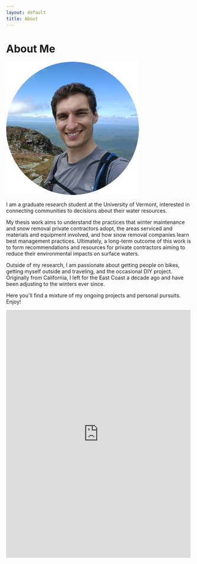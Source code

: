 ```yaml
---
layout: default
title: About
---
```

<div class="content-block">
  <h1 class="featured-text" id="profile-intro">About Me
  </h1>
  </div>
<div class="content-block">
  <img src="/assets/profile.png" id="profile">
  </div>

I am a graduate research student at the University of Vermont, interested in connecting communities to decisions about their water resources. 

My thesis work aims to understand the practices that winter maintenance and snow removal private contractors adopt, the areas serviced and materials and equipment involved, and how snow removal companies learn best management practices. Ultimately, a long-term outcome of this work is to form recommendations and resources for private contractors aiming to reduce their environmental impacts on surface waters.

Outside of my research, I am passionate about getting people on bikes, getting myself outside and traveling, and the occasional DIY project. Originally from California, I left for the East Coast a decade ago and have been adjusting to the winters ever since.

Here you'll find a mixture of my ongoing projects and personal pursuits. Enjoy!

<iframe id="contact-form" src="https://docs.google.com/forms/d/e/1FAIpQLSdF2-jt4IzQfpnvxtYXM8EoDYN46iPiZ6D-wnoplDk7bBUtjg/viewform?embedded=true" width="500" height="670" frameborder="0" marginheight="0" marginwidth="0">Loading...</iframe>
